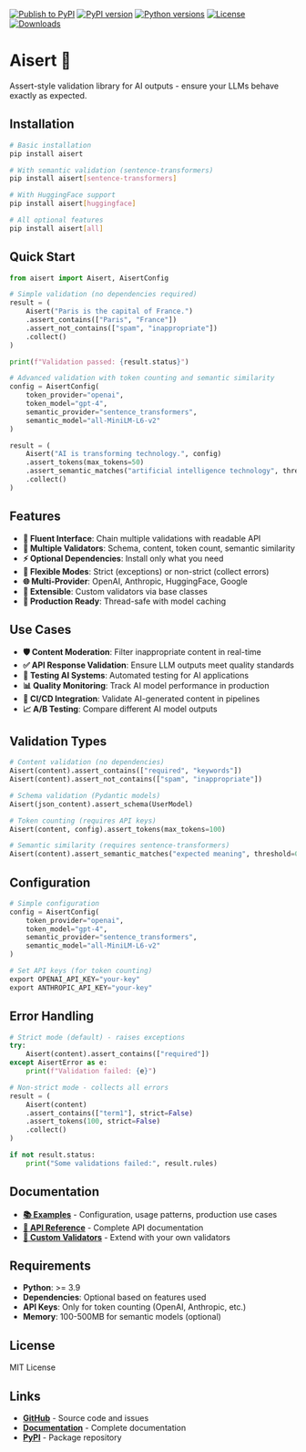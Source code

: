 [![Publish to PyPI](https://github.com/haipad/aisert/actions/workflows/workflow.yml/badge.svg)](https://github.com/haipad/aisert/actions/workflows/workflow.yml)
[![PyPI version](https://badge.fury.io/py/aisert.svg)](https://badge.fury.io/py/aisert)
[![Python versions](https://img.shields.io/pypi/pyversions/aisert.svg)](https://pypi.org/project/aisert/)
[![License](https://img.shields.io/pypi/l/aisert.svg)](https://github.com/haipad/aisert/blob/main/LICENSE)
[![Downloads](https://pepy.tech/badge/aisert)](https://pepy.tech/project/aisert)

# Aisert 🚀

Assert-style validation library for AI outputs - ensure your LLMs behave exactly as expected.

## Installation

```bash
# Basic installation
pip install aisert

# With semantic validation (sentence-transformers)
pip install aisert[sentence-transformers]

# With HuggingFace support
pip install aisert[huggingface]

# All optional features
pip install aisert[all]
```

## Quick Start

```python
from aisert import Aisert, AisertConfig

# Simple validation (no dependencies required)
result = (
    Aisert("Paris is the capital of France.")
    .assert_contains(["Paris", "France"])
    .assert_not_contains(["spam", "inappropriate"])
    .collect()
)

print(f"Validation passed: {result.status}")

# Advanced validation with token counting and semantic similarity
config = AisertConfig(
    token_provider="openai",
    token_model="gpt-4",
    semantic_provider="sentence_transformers",
    semantic_model="all-MiniLM-L6-v2"
)

result = (
    Aisert("AI is transforming technology.", config)
    .assert_tokens(max_tokens=50)
    .assert_semantic_matches("artificial intelligence technology", threshold=0.7)
    .collect()
)
```

## Features

- **🔗 Fluent Interface**: Chain multiple validations with readable API
- **📝 Multiple Validators**: Schema, content, token count, semantic similarity
- **⚡ Optional Dependencies**: Install only what you need
- **🎯 Flexible Modes**: Strict (exceptions) or non-strict (collect errors)
- **🌐 Multi-Provider**: OpenAI, Anthropic, HuggingFace, Google
- **🔧 Extensible**: Custom validators via base classes
- **🚀 Production Ready**: Thread-safe with model caching

## Use Cases

- **🛡️ Content Moderation**: Filter inappropriate content in real-time
- **✅ API Response Validation**: Ensure LLM outputs meet quality standards
- **🧪 Testing AI Systems**: Automated testing for AI applications
- **📊 Quality Monitoring**: Track AI model performance in production
- **🔄 CI/CD Integration**: Validate AI-generated content in pipelines
- **📈 A/B Testing**: Compare different AI model outputs

## Validation Types

```python
# Content validation (no dependencies)
Aisert(content).assert_contains(["required", "keywords"])
Aisert(content).assert_not_contains(["spam", "inappropriate"])

# Schema validation (Pydantic models)
Aisert(json_content).assert_schema(UserModel)

# Token counting (requires API keys)
Aisert(content, config).assert_tokens(max_tokens=100)

# Semantic similarity (requires sentence-transformers)
Aisert(content).assert_semantic_matches("expected meaning", threshold=0.8)
```

## Configuration

```python
# Simple configuration
config = AisertConfig(
    token_provider="openai",
    token_model="gpt-4",
    semantic_provider="sentence_transformers",
    semantic_model="all-MiniLM-L6-v2"
)

# Set API keys (for token counting)
export OPENAI_API_KEY="your-key"
export ANTHROPIC_API_KEY="your-key"
```

## Error Handling

```python
# Strict mode (default) - raises exceptions
try:
    Aisert(content).assert_contains(["required"])
except AisertError as e:
    print(f"Validation failed: {e}")

# Non-strict mode - collects all errors
result = (
    Aisert(content)
    .assert_contains(["term1"], strict=False)
    .assert_tokens(100, strict=False)
    .collect()
)

if not result.status:
    print("Some validations failed:", result.rules)
```

## Documentation

- **[📚 Examples](https://aisert.readthedocs.io/examples/)** - Configuration, usage patterns, production use cases
- **[📖 API Reference](https://aisert.readthedocs.io/api/)** - Complete API documentation  
- **[🔧 Custom Validators](https://aisert.readthedocs.io/examples/#custom-validators)** - Extend with your own validators

## Requirements

- **Python**: >= 3.9
- **Dependencies**: Optional based on features used
- **API Keys**: Only for token counting (OpenAI, Anthropic, etc.)
- **Memory**: 100-500MB for semantic models (optional)

## License

MIT License

## Links

- **[GitHub](https://github.com/haipad/aisert)** - Source code and issues
- **[Documentation](https://aisert.readthedocs.io/en/latest/)** - Complete documentation
- **[PyPI](https://pypi.org/project/aisert/)** - Package repository
